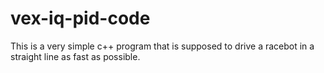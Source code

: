 # vex-iq-pid-code
This is a very simple c++ program that is supposed to drive a racebot in a straight line as fast as possible.
